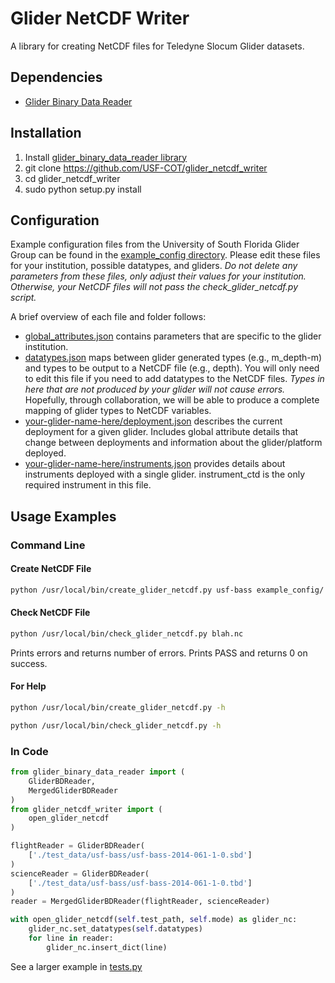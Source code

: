 # Glider NetCDF Writer

A library for creating NetCDF files for Teledyne Slocum Glider datasets.

## Dependencies

* [Glider Binary Data Reader](https://github.com/USF-COT/glider_binary_data_reader)

## Installation

1. Install [glider_binary_data_reader library](https://github.com/USF-COT/glider_binary_data_reader#installation)
2. git clone https://github.com/USF-COT/glider_netcdf_writer
3. cd glider_netcdf_writer
4. sudo python setup.py install

## Configuration

Example configuration files from the University of South Florida Glider Group can be found in the [example_config directory](https://github.com/USF-COT/glider_netcdf_writer/tree/master/example_config).  Please edit these files for your institution, possible datatypes, and gliders.  *Do not delete any parameters from these files, only adjust their values for your institution.  Otherwise, your NetCDF files will not pass the check_glider_netcdf.py script.*

A brief overview of each file and folder follows:

* [global_attributes.json](https://github.com/USF-COT/glider_netcdf_writer/blob/master/example_config/global_attributes.json) contains parameters that are specific to the glider institution.
* [datatypes.json](https://github.com/USF-COT/glider_netcdf_writer/blob/master/example_config/datatypes.json) maps between glider generated types (e.g., m_depth-m) and types to be output to a NetCDF file (e.g., depth).  You will only need to edit this file if you need to add datatypes to the NetCDF files.  *Types in here that are not produced by your glider will not cause errors.*  Hopefully, through collaboration, we will be able to produce a complete mapping of glider types to NetCDF variables.
* [your-glider-name-here/deployment.json](https://github.com/USF-COT/glider_netcdf_writer/blob/master/example_config/usf-bass/deployment.json) describes the current deployment for a given glider.  Includes global attribute details that change between deployments and information about the glider/platform deployed.
* [your-glider-name-here/instruments.json](https://github.com/USF-COT/glider_netcdf_writer/blob/master/example_config/usf-bass/instruments.json) provides details about instruments deployed with a single glider.  instrument_ctd is the only required instrument in this file.

## Usage Examples

### Command Line

#### Create NetCDF File
```bash
python /usr/local/bin/create_glider_netcdf.py usf-bass example_config/ blah.nc -f test_data/usf-bass/usf-bass-2014-061-1-0.sbd ./test_data/usf-bass/usf-bass-2014-061-1-1.sbd -s ./test_data/usf-bass/usf-bass-2014-061-1-0.tbd ./test_data/usf-bass/usf-bass-2014-061-1-1.tbd
```

#### Check NetCDF File
```bash
python /usr/local/bin/check_glider_netcdf.py blah.nc
```
Prints errors and returns number of errors.  Prints PASS and returns 0 on success.


#### For Help
```bash
python /usr/local/bin/create_glider_netcdf.py -h
```

```bash
python /usr/local/bin/check_glider_netcdf.py -h
```

### In Code
```python
from glider_binary_data_reader import (
    GliderBDReader,
    MergedGliderBDReader
)
from glider_netcdf_writer import (
    open_glider_netcdf
)

flightReader = GliderBDReader(
    ['./test_data/usf-bass/usf-bass-2014-061-1-0.sbd']
)
scienceReader = GliderBDReader(
    ['./test_data/usf-bass/usf-bass-2014-061-1-0.tbd']
)
reader = MergedGliderBDReader(flightReader, scienceReader)

with open_glider_netcdf(self.test_path, self.mode) as glider_nc:
    glider_nc.set_datatypes(self.datatypes)
    for line in reader:
        glider_nc.insert_dict(line)
```

See a larger example in [tests.py](https://github.com/USF-COT/glider_netcdf_writer/blob/master/tests.py)
